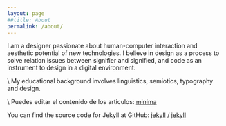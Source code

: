 ```yaml
---
layout: page
##title: About
permalink: /about/
---
```


I am a designer passionate about human-computer interaction and aesthetic potential of new technologies. I believe in design as a process to solve relation issues between signifier and signified, and code as an instrument to design in a digital environment.

\\
My educational background involves linguistics, semiotics, typography and design.

\\
Puedes editar el contenido de los articulos:
[minima](https://github.com/jekyll/minima)

You can find the source code for Jekyll at GitHub:
[jekyll][jekyll-organization] /
[jekyll](https://github.com/jekyll/jekyll)


[jekyll-organization]: https://github.com/jekyll

